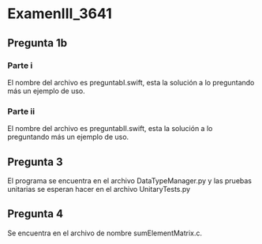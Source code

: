 # ExamenIII_3641
## Pregunta 1b
### Parte i
El nombre del archivo es preguntabI.swift, esta la solución a lo preguntando más un ejemplo de uso. 
### Parte ii
El nombre del archivo es preguntabII.swift, esta la solución a lo preguntando más un ejemplo de uso. 
## Pregunta 3
El programa se encuentra en el archivo DataTypeManager.py y las pruebas unitarias 
se esperan hacer en el archivo UnitaryTests.py
## Pregunta 4
Se encuentra en el archivo de nombre sumElementMatrix.c.
